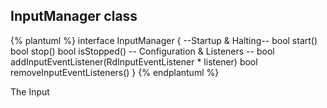 ## InputManager class

{% plantuml %}
interface InputManager {
--Startup & Halting--
bool start()
bool stop()
bool isStopped()
-- Configuration & Listeners --
bool addInputEventListener(RdInputEventListener * listener)
bool removeInputEventListeners()
}
{% endplantuml %}

The Input

